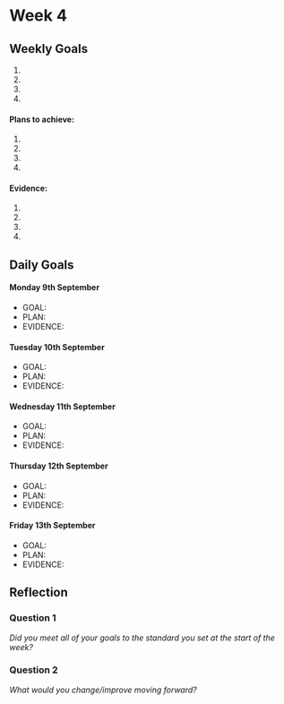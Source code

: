# Week 4

## Weekly Goals

1.
2.
3.
4.

#### Plans to achieve:

1.
2.
3.
4.

#### Evidence:


1.
2.
3.
4.

## Daily Goals

#### Monday 9th September
- GOAL:
- PLAN:
- EVIDENCE:

#### Tuesday 10th September
- GOAL:
- PLAN:
- EVIDENCE:

#### Wednesday 11th September
- GOAL:
- PLAN:
- EVIDENCE:

#### Thursday 12th September
- GOAL:
- PLAN:
- EVIDENCE:

#### Friday 13th September
- GOAL:
- PLAN:
- EVIDENCE:

## Reflection

### Question 1

*Did you meet all of your goals to the standard you set at the start of the week?*

### Question 2

*What would you change/improve moving forward?*

